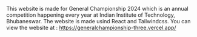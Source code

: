 This website is made for General Championship 2024 which is an annual competition happening every year at Indian Institute of Technology, Bhubaneswar.
The website is made usind React and Tailwindcss.
You can view the website at : https://generalchampionship-three.vercel.app/
